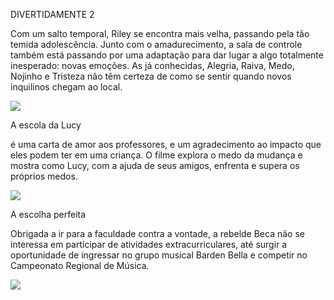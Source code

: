 DIVERTIDAMENTE 2

Com um salto temporal, Riley se encontra mais velha, passando pela tão temida adolescência. Junto com o amadurecimento, a sala de controle também está passando por uma adaptação para dar lugar a algo totalmente inesperado: novas emoções. As já conhecidas, Alegria, Raiva, Medo, Nojinho e Tristeza não têm certeza de como se sentir quando novos inquilinos chegam ao local.

![](https://media1.tenor.com/m/B6snmM0Lx00AAAAd/aaaah-joy.gif)

A escola da Lucy

 é uma carta de amor aos professores, e um agradecimento ao impacto que eles podem ter em uma criança. O filme explora o medo da mudança e mostra como Lucy, com a ajuda de seus amigos, enfrenta e supera os próprios medos.

![](https://media1.tenor.com/m/-e4WLirEocsAAAAd/lucy-lucy-van-pelt.gif)

A escolha perfeita 

Obrigada a ir para a faculdade contra a vontade, a rebelde Beca não se interessa em participar de atividades extracurriculares, até surgir a oportunidade de ingressar no grupo musical Barden Bella e competir no Campeonato Regional de Música.

![](https://media1.tenor.com/m/ujCYMd1Buu4AAAAd/pitch-perfect-barden-bellas.gif)

